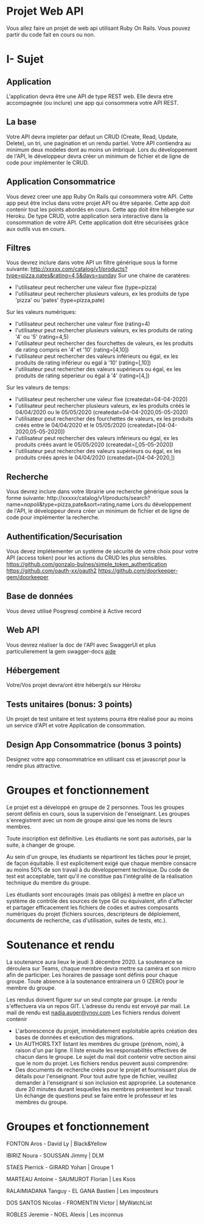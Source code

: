 # Projet Web API

Vous allez faire un projet de web api utilisant Ruby On Rails.
Vous pouvez partir du code fait en cours ou non.

# I- Sujet

## Application

L'application devra être une API de type REST web. Elle devra etre accompagnée (ou inclure) une app qui consommera votre API REST.

## La base

Votre API devra impléter par défaut un CRUD (Create, Read, Update, Delete), un tri, une pagination et un rendu partiel.
Votre API contiendra au minimum deux modeles dont au moins un imbriqué.
Lors du développement de l'API, le développeur devra créer un minimum de fichier et de ligne de code pour implémenter le CRUD.

## Application Consommatrice
Vous devez creer une app Ruby On Rails qui consommera votre API. Cette app peut être inclus dans votre projet API ou être séparée. Cette app doit contenir tout les points abordés en cours. Cette app doit être hébergée sur Heroku.
De type CRUD, votre application sera interactive dans la consommation de votre API. Cette application doit être sécurisées grâce aux outils vus en cours.

## Filtres
Vous devrez inclure dans votre API un filtre générique sous la forme suivante: http://xxxxx.com/catalog/v1/products?type=pizza,pates&rating=4,5&days=sunday
Sur une chaine de caratères:
- l'utilisateur peut rechercher une valeur fixe (type=pizza)
- l'utilisateur peut rechercher plusieurs valeurs,  ex les produits de type 'pizza' ou 'pates' (type=pizza,pate)

Sur les valeurs numériques:
- l'utilisateur peut rechercher une valeur fixe (rating=4)
- l'utilisateur peut rechercher plusieurs valeurs,  ex les produits de rating '4' ou '5' (rating=4,5)
- l'utilisateur peut rechercher des fourchettes de valeurs,  ex les produits de rating compris en '4' et '10' (rating=[4,10])
- l'utilisateur peut rechercher des valeurs inférieurs ou égal,  ex les produits de rating inférieur ou egal à '10' (rating=[,10])
- l'utilisateur peut rechercher des valeurs supérieurs ou égal,  ex les produits de rating séperieur ou égal à '4' (rating=[4,])

Sur les valeurs de temps:
- l'utilisateur peut rechercher une valeur fixe (createdat=04-04-2020)
- l'utilisateur peut rechercher plusieurs valeurs,  ex les produits créés le 04/04/2020 ou le 05/05/2020 (createdat=04-04-2020,05-05-2020)
- l'utilisateur peut rechercher des fourchettes de valeurs,  ex les produits créés entre le 04/04/2020 et le 05/05/2020 (createdat=[04-04-2020,05-05-2020])
- l'utilisateur peut rechercher des valeurs inférieurs ou égal,  ex les produits créés avant le 05/05/2020 (createdat=[,05-05-2020])
- l'utilisateur peut rechercher des valeurs supérieurs ou égal,  ex les produits créés après le 04/04/2020 (createdat=[04-04-2020,])

## Recherche
Vous devrez inclure dans votre librairie une recherche générique sous la forme suivante: http://xxxxx/catalog/v1/products/search?name=*napoli*&type=pizza,pate&sort=rating,name
Lors du développement de l'API, le développeur devra créer un minimum de fichier et de ligne de code pour implémenter la recherche.

## Authentification/Securisation
Vous devez implétementer un système de sécurité de votre choix pour votre API (access token) pour les actions du CRUD les plus sensibles.
https://github.com/gonzalo-bulnes/simple_token_authentication
https://github.com/oauth-xx/oauth2
https://github.com/doorkeeper-gem/doorkeeper

## Base de données
Vous devez utilisé Posgresql combiné à Active record

## Web API
Vous devrez réaliser la doc de l'API avec SwaggerUI et plus particulierement la gem swagger-docs [aide](https://github.com/richhollis/swagger-docs)

## Hébergement
Votre/Vos projet devra/ont être hébergé/s sur Héroku


## Tests unitaires (bonus: 3 points)
Un projet de test unitaire et test systems pourra être réalisé pour au moins un service d'API et votre Application de consommation.

## Design App Consommatrice (bonus 3 points)
Designez votre app consommatrice en utilisant css et javascript pour la rendre plus attractive.


# Groupes et fonctionnement

Le projet est a développé en groupe de 2 personnes.
Tous les groupes seront définis en cours, sous la supervision de l'enseignant. Les groupes s'enregistrent avec un nom de groupe ainsi que les noms de leurs membres.

Toute inscription est définitive.  Les étudiants ne sont pas autorisés, par la suite, à changer de groupe.

Au sein d'un groupe, les étudiants se répartiront les tâches pour le projet, de façon équitable.  Il est explicitement exigé que chaque membre consacre au moins 50% de son travail à du développement technique. Du code de test est acceptable, tant qu'il ne constitue pas l'intégralité de la réalisation technique du membre du groupe.

Les étudiants sont encouragés (mais pas obligés) à mettre en place un système de contrôle des sources de type Git ou équivalent, afin d'affecter et partager efficacement les fichiers de codes et autres composants numériques du projet (fichiers sources, descripteurs de déploiement, documents de recherche, cas d'utilisation, suites de tests, etc.).

# Soutenance et rendu

La soutenance aura lieux le jeudi 3 décembre 2020.
La soutenance se déroulera sur Teams, chaque membre devra mettre sa caméra et son micro afin de participer.
Les horaires de passage sont définis pour chaque groupe.
Toute absence à la soutenance entrainera un 0 (ZERO) pour le membre du groupe.

Les rendus doivent figurer sur un seul compte par groupe.
Le rendu s'effectuera via un repos GIT. L'adresse du rendu est envoyé par mail.
Le mail de rendu est nadia.auger@ynov.com
Les fichiers rendus doivent contenir
  - L'arborescence du projet, immédiatement exploitable après création des bases de données et exécution des migrations.
  - Un AUTHORS.TXT listant les membres du groupe (prénom, nom), à raison d'un par ligne.  Il liste ensuite les responsabilités effectives de chacun dans le groupe.
Le sujet du mail doit contenir votre section ainsi que le nom du projet.
Les fichiers rendus peuvent aussi comprendre:
  - Des documents de recherche créés pour le projet et fournissant plus de détails pour l'enseignant.
Pour tout autre type de fichier, veuillez demander à l'enseignant si son inclusion est appropriée.
La soutenance dure 20 minutes durant lesquelles les membres présentent leur travail. Un échange de questions peut se faire entre le professeur et les membres du groupe.

# Groupes et fonctionnement
FONTON Aros - David Ly | Black&Yellow

IBIRIZ Noura - SOUSSAN Jimmy | DLM

STAES Pierrick - GIRARD Yohan | Groupe 1

MARTEAU Antoine - SAUMUROT Florian | Les Ksos

RALAIMIADANA Tanguy - EL GANA Bastien | Les imposteurs

DOS SANTOS Nicolas - FROMENTIN Victor | MyWatchList

ROBLES Jeremie - NOEL Alexis | Les inconnus
